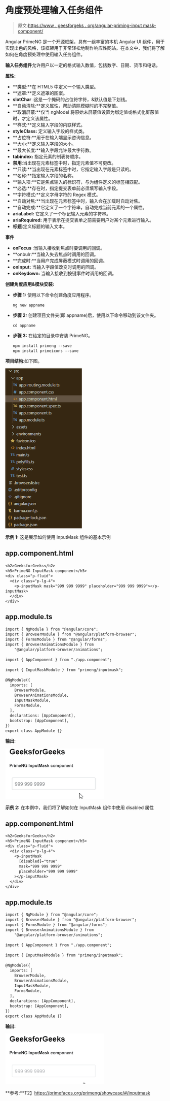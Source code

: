 # 角度预处理输入任务组件

> 原文:[https://www . geesforgeks . org/angular-priming-input mask-component/](https://www.geeksforgeeks.org/angular-primeng-inputmask-component/)

Angular PrimeNG 是一个开源框架，具有一组丰富的本机 Angular UI 组件，用于实现出色的风格，该框架用于非常轻松地制作响应性网站。在本文中，我们将了解如何在角度预处理中使用输入任务组件。

**输入任务组件**允许用户以一定的格式输入数值，包括数字、日期、货币和电话。

**属性:**

*   **类型:**在 HTML5 中定义一个输入类型。
*   **遮罩:**定义遮罩的图案。
*   **slotChar** :这是一个掩码的占位符字符，&默认值是下划线。
*   **自动清除:**定义属性，帮助清除模糊时的不完整值。
*   **取消屏蔽:**仅当 ngModel 将原始未屏蔽值设置为绑定值或格式化屏蔽值时，才定义该属性。
*   **样式:**定义输入字段的内联样式。
*   **styleClass:** 定义输入字段的样式类。
*   **占位符:**用于在输入端显示咨询信息。
*   **大小:**定义输入字段的大小。
*   **最大长度:**输入字段允许最大字符数。
*   **tabindex:** 指定元素的制表符顺序。
*   **禁用**:当出现在元素标签中时，指定元素值不可更改。
*   **只读:**当出现在元素标签中时，它指定输入字段是只读的。
*   **名称:**指定输入字段的名称。
*   **输入项:**它是焦点输入的标识符，与为组件定义的标签相匹配。
*   **必选:**存在时，指定提交表单前必须填写输入字段。
*   **字符模式:**定义字母字符的 Regex 模式。
*   **自动对焦:**当出现在元素标签中时，输入会在加载时自动对焦。
*   **自动完成:**它定义了一个字符串，自动完成当前元素的一个属性。
*   **ariaLabel:** 它定义了一个标记输入元素的字符串。
*   **ariaRequired:** 用于表示在提交表单之前需要用户对某个元素进行输入。
*   **标题**:定义标题的输入文本。

**事件**

*   **onFocus** :当输入接收到焦点时要调用的回调。
*   **onbulr:**当输入失去焦点时调用的回调。
*   **完成时:**当用户完成屏蔽模式时调用的回调。
*   **onInput:** 当输入字段值改变时调用的回调。
*   **onKeydown:** 当输入接收到按键事件时调用的回调。

**创建角度应用&模块安装:**

*   **步骤 1:** 使用以下命令创建角度应用程序。

    ```
    ng new appname
    ```

*   **步骤 2:** 创建项目文件夹(即 appname)后，使用以下命令移动到该文件夹。

    ```
    cd appname
    ```

*   **步骤 3:** 在给定的目录中安装 PrimeNG。

    ```
    npm install primeng --save
    npm install primeicons --save
    ```

**项目结构**:如下图。

![](img/6e2ac1499ceea2e58d3439c1f9f0d39a.png)

**示例 1:** 这是展示如何使用 InputMask 组件的基本示例

## app.component.html

```
<h2>GeeksforGeeks</h2>
<h5>PrimeNG InputMask component</h5>
<div class="p-fluid">
  <div class="p-lg-4">
    <p-inputMask mask="999 999 9999" placeholder="999 999 9999"></p-inputMask>
  </div>
</div>
```

## app.module.ts

```
import { NgModule } from "@angular/core";
import { BrowserModule } from "@angular/platform-browser";
import { FormsModule } from "@angular/forms";
import { BrowserAnimationsModule } from
    "@angular/platform-browser/animations";

import { AppComponent } from "./app.component";

import { InputMaskModule } from "primeng/inputmask";

@NgModule({
  imports: [
    BrowserModule,
    BrowserAnimationsModule,
    InputMaskModule,
    FormsModule,
  ],
  declarations: [AppComponent],
  bootstrap: [AppComponent],
})
export class AppModule {}
```

**输出:**

![](img/fb701f0ef95f0ae14621eb0421bfca65.png)

**示例 2:** 在本例中，我们将了解如何在 InputMask 组件中使用 disabled 属性

## app.component.html

```
<h2>GeeksforGeeks</h2>
<h5>PrimeNG InputMask component</h5>
<div class="p-fluid">
  <div class="p-lg-4">
    <p-inputMask
      [disabled]="true"
      mask="999 999 9999"
      placeholder="999 999 9999"
    ></p-inputMask>
  </div>
</div>
```

## app.module.ts

```
import { NgModule } from "@angular/core";
import { BrowserModule } from "@angular/platform-browser";
import { FormsModule } from "@angular/forms";
import { BrowserAnimationsModule } from 
    "@angular/platform-browser/animations";

import { AppComponent } from "./app.component";

import { InputMaskModule } from "primeng/inputmask";

@NgModule({
  imports: [
    BrowserModule,
    BrowserAnimationsModule,
    InputMaskModule,
    FormsModule,
  ],
  declarations: [AppComponent],
  bootstrap: [AppComponent],
})
export class AppModule {}
```

**输出:**

![](img/1a5320a7a97d7464ee2d0206b4a1c8f9.png)

**参考:**T2】https://primefaces.org/primeng/showcase/#/inputmask